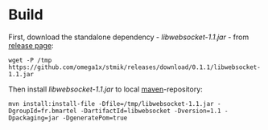 # Build

First, download the standalone dependency - *libwebsocket-1.1.jar* - from [release page](https://github.com/omega1x/stmik/releases/tag/0.1.1):

```shell
wget -P /tmp https://github.com/omega1x/stmik/releases/download/0.1.1/libwebsocket-1.1.jar
```

Then install *libwebsocket-1.1.jar* to local [maven](https://maven.apache.org/)-repository:

```shell
mvn install:install-file -Dfile=/tmp/libwebsocket-1.1.jar -DgroupId=fr.bmartel -DartifactId=libwebsocket -Dversion=1.1 -Dpackaging=jar -DgeneratePom=true
```

